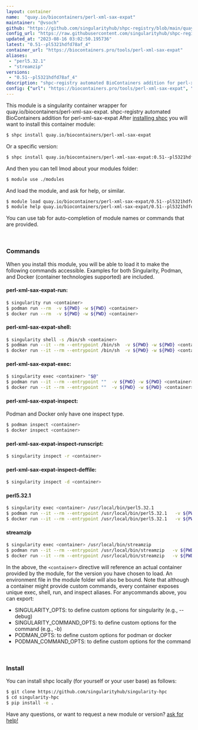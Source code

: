 ```yaml
---
layout: container
name:  "quay.io/biocontainers/perl-xml-sax-expat"
maintainer: "@vsoch"
github: "https://github.com/singularityhub/shpc-registry/blob/main/quay.io/biocontainers/perl-xml-sax-expat/container.yaml"
config_url: "https://raw.githubusercontent.com/singularityhub/shpc-registry/main/quay.io/biocontainers/perl-xml-sax-expat/container.yaml"
updated_at: "2023-08-16 03:02:50.195736"
latest: "0.51--pl5321hdfd78af_4"
container_url: "https://biocontainers.pro/tools/perl-xml-sax-expat"
aliases:
 - "perl5.32.1"
 - "streamzip"
versions:
 - "0.51--pl5321hdfd78af_4"
description: "shpc-registry automated BioContainers addition for perl-xml-sax-expat"
config: {"url": "https://biocontainers.pro/tools/perl-xml-sax-expat", "maintainer": "@vsoch", "description": "shpc-registry automated BioContainers addition for perl-xml-sax-expat", "latest": {"0.51--pl5321hdfd78af_4": "sha256:4307f3025d619c9cded98226aa4f7c0bca044188ea33d5f087ec40aa1615b5b2"}, "tags": {"0.51--pl5321hdfd78af_4": "sha256:4307f3025d619c9cded98226aa4f7c0bca044188ea33d5f087ec40aa1615b5b2"}, "docker": "quay.io/biocontainers/perl-xml-sax-expat", "aliases": {"perl5.32.1": "/usr/local/bin/perl5.32.1", "streamzip": "/usr/local/bin/streamzip"}}
---
```


This module is a singularity container wrapper for quay.io/biocontainers/perl-xml-sax-expat.
shpc-registry automated BioContainers addition for perl-xml-sax-expat
After [installing shpc](#install) you will want to install this container module:


```bash
$ shpc install quay.io/biocontainers/perl-xml-sax-expat
```

Or a specific version:

```bash
$ shpc install quay.io/biocontainers/perl-xml-sax-expat:0.51--pl5321hdfd78af_4
```

And then you can tell lmod about your modules folder:

```bash
$ module use ./modules
```

And load the module, and ask for help, or similar.

```bash
$ module load quay.io/biocontainers/perl-xml-sax-expat/0.51--pl5321hdfd78af_4
$ module help quay.io/biocontainers/perl-xml-sax-expat/0.51--pl5321hdfd78af_4
```

You can use tab for auto-completion of module names or commands that are provided.

<br>

### Commands

When you install this module, you will be able to load it to make the following commands accessible.
Examples for both Singularity, Podman, and Docker (container technologies supported) are included.

#### perl-xml-sax-expat-run:

```bash
$ singularity run <container>
$ podman run --rm  -v ${PWD} -w ${PWD} <container>
$ docker run --rm  -v ${PWD} -w ${PWD} <container>
```

#### perl-xml-sax-expat-shell:

```bash
$ singularity shell -s /bin/sh <container>
$ podman run --it --rm --entrypoint /bin/sh  -v ${PWD} -w ${PWD} <container>
$ docker run --it --rm --entrypoint /bin/sh  -v ${PWD} -w ${PWD} <container>
```

#### perl-xml-sax-expat-exec:

```bash
$ singularity exec <container> "$@"
$ podman run --it --rm --entrypoint ""  -v ${PWD} -w ${PWD} <container> "$@"
$ docker run --it --rm --entrypoint ""  -v ${PWD} -w ${PWD} <container> "$@"
```

#### perl-xml-sax-expat-inspect:

Podman and Docker only have one inspect type.

```bash
$ podman inspect <container>
$ docker inspect <container>
```

#### perl-xml-sax-expat-inspect-runscript:

```bash
$ singularity inspect -r <container>
```

#### perl-xml-sax-expat-inspect-deffile:

```bash
$ singularity inspect -d <container>
```


#### perl5.32.1

```bash
$ singularity exec <container> /usr/local/bin/perl5.32.1
$ podman run --it --rm --entrypoint /usr/local/bin/perl5.32.1   -v ${PWD} -w ${PWD} <container> -c " $@"
$ docker run --it --rm --entrypoint /usr/local/bin/perl5.32.1   -v ${PWD} -w ${PWD} <container> -c " $@"
```


#### streamzip

```bash
$ singularity exec <container> /usr/local/bin/streamzip
$ podman run --it --rm --entrypoint /usr/local/bin/streamzip   -v ${PWD} -w ${PWD} <container> -c " $@"
$ docker run --it --rm --entrypoint /usr/local/bin/streamzip   -v ${PWD} -w ${PWD} <container> -c " $@"
```



In the above, the `<container>` directive will reference an actual container provided
by the module, for the version you have chosen to load. An environment file in the
module folder will also be bound. Note that although a container
might provide custom commands, every container exposes unique exec, shell, run, and
inspect aliases. For anycommands above, you can export:

 - SINGULARITY_OPTS: to define custom options for singularity (e.g., --debug)
 - SINGULARITY_COMMAND_OPTS: to define custom options for the command (e.g., -b)
 - PODMAN_OPTS: to define custom options for podman or docker
 - PODMAN_COMMAND_OPTS: to define custom options for the command

<br>

### Install

You can install shpc locally (for yourself or your user base) as follows:

```bash
$ git clone https://github.com/singularityhub/singularity-hpc
$ cd singularity-hpc
$ pip install -e .
```

Have any questions, or want to request a new module or version? [ask for help!](https://github.com/singularityhub/singularity-hpc/issues)